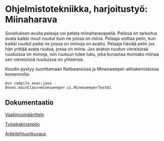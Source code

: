 # **Ohjelmistotekniikka, harjoitustyö: Miinaharava**

Sovelluksen avulla pelaaja voi pelata miinaharavapeliä. Pelissä on tarkoitus avata kaikki muut ruudut kuin ne joissa on miina. Pelaaja voittaa pelin, kun kaikki ruudut paitsi ne joissa on miinoja on avattu. Pelaaja häviää pelin jos hän yrittää avata ruutua, jossa on miina. Jos avatun ruudun viereisissä ruuduissa on miinoja, niin ruutuun tulee luku, joka kuvastaa montako miinaa sen viereisissä ruuduissa on yhteensä.

Koodin pystyy suorittamaan Netbeansissä ja Minesweeper-alihakemistossa komennolla: 
```
mvn compile exec:java -Dexec.mainClass=minesweeper.ui.MinesweeperTextUi
```


## Dokumentaatio

[Vaatimusmäärittely](https://github.com/jullebli/ot-harjoitustyo/blob/master/dokumentaatio/vaatimusmaarittely.md)

[Työaikakirjanpito](https://github.com/jullebli/ot-harjoitustyo/blob/master/dokumentaatio/tuntikirjanpito.md)

[Arkkitehtuurikuvaus](https://github.com/jullebli/ot-harjoitustyo/blob/master/dokumentaatio/arkkitehtuuri.md)

